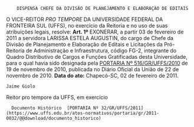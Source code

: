         DISPENSA CHEFE DA DIVISÃO DE PLANEJAMENTO E ELABORAÇÃO DE EDITAIS  

 O VICE-REITOR *PRO TEMPORE*  DA UNIVERSIDADE FEDERAL DA FRONTEIRA SUL (UFFS), no exercício da Reitoria e no uso de suas atribuições legais, resolve:   **Art. 1º**  EXONERAR, a partir 03 de fevereiro de 2011 a servidora LARISSA ESTELA AUGUSTIN, do cargo de Chefe da Divisão de Planejamento e Elaboração de Editais e Licitações da Pró-Reitoria de Administração e Infraestrutura, código FG-2, integrante do Quadro Distributivo de Cargos e Funções Gratificadas desta Universidade, para o qual havia sido designada pela [PORTARIA Nº 516/GR/UFFS/2010](https://www.uffs.edu.br/atos-normativos/portaria/gr/2010-0516) de 19 de novembro de 2010, publicada no Diário Oficial da União de 22 de novembro de 2010.        **Data do ato:** Chapecó-SC, 02 de fevereiro de 2011.   
 

    Jaime Giolo   
 Reitor pro tempore da UFFS, em exercício 

      Documento Histórico  [PORTARIA Nº 32/GR/UFFS/2011](https://www.uffs.edu.br/atos-normativos/portaria/gr/2011-0032/@@download/documento_historico)     
      